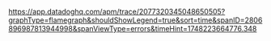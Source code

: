 https://app.datadoghq.com/apm/trace/2077320345048650505?graphType=flamegraph&shouldShowLegend=true&sort=time&spanID=2806896987813944998&spanViewType=errors&timeHint=1748223664776.348